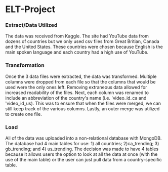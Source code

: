 # ELT-Project

### Extract/Data Utilized
The data was received from Kaggle. The site had YouTube data from dozens of countries but we only used csv files from Great Britian, Canada and the United States. These countries were chosen because English is the main spoken language and each country had a high use of YouTube. 


### Transformation
Once the 3 data files were extracted, the data was transformed. Multiple columns were dropped from each file so that the columns that would be used were  the only ones left. Removing extraneous data allowed for increased readability of the files. Next, each column was renamed to include an abbreviation of the country's name (i.e. 'video_id_ca and 'video_id_us). This was to ensure that when the files were merged, we can still keep track of the various columns. Lastly, an outer merge was utilized to create one file. 

### Load 
All of the data was uploaded into a non-relational database with MongoDB. The database had 4 main tables for use: 1) all countries; 2)ca_trending; 3) gb_trending; and 4) us_trending. The decision was made to have 4 tables because it allows users the option to look at all the data at once (with the use of the main table) or the user can just pull data from a country-specific table. 


